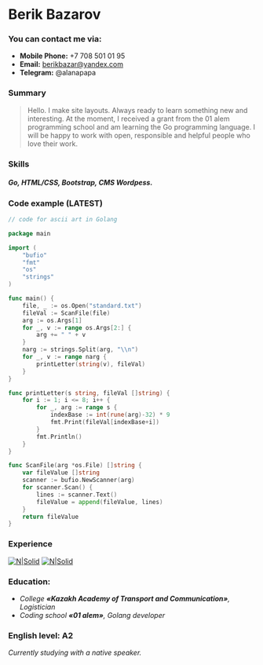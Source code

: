 
# **Berik Bazarov**

### You can contact me via:
  - **Mobile Phone:** +7 708 501 01 95
  - **Email:** berikbazar@yandex.com
  - **Telegram:** @alanapapa


### Summary
>Hello. I make site layouts. Always ready to learn something new and interesting. At the moment, I received a grant from the 01 alem programming school and am learning the Go programming language.
>I will be happy to work with open, responsible and helpful people who love their work.


### Skills
##### *Go, HTML/CSS, Bootstrap, CMS Wordpess.*


### Code example (LATEST) 
```Go
// code for ascii art in Golang

package main

import (
    "bufio"
    "fmt"
    "os"
    "strings"
)

func main() {
    file, _ := os.Open("standard.txt")
    fileVal := ScanFile(file)
    arg := os.Args[1]
    for _, v := range os.Args[2:] {
        arg += " " + v
    }
    narg := strings.Split(arg, "\\n")
    for _, v := range narg {
        printLetter(string(v), fileVal)
    }
}

func printLetter(s string, fileVal []string) {
    for i := 1; i <= 8; i++ {
        for _, arg := range s {
            indexBase := int(rune(arg)-32) * 9
            fmt.Print(fileVal[indexBase+i])
        }
        fmt.Println()
    }
}

func ScanFile(arg *os.File) []string {
    var fileValue []string
    scanner := bufio.NewScanner(arg)
    for scanner.Scan() {
        lines := scanner.Text()
        fileValue = append(fileValue, lines)
    }
    return fileValue
}
```


### Experience
[![N|Solid](https://i.pinimg.com/600x315/2c/b6/70/2cb670b6ddd8922a1c1b2fee4f6f758c.jpg)](https://github.com/alanapapa)
[![N|Solid](https://upload.wikimedia.org/wikipedia/commons/thumb/6/6c/Codecademy.svg/1280px-Codecademy.svg.png)](https://www.codecademy.com/profiles/berikBazarov1552389791)


### Education:
- _College **«Kazakh Academy of Transport and Communication»**, Logistician_
- _Coding school **«01 alem»**, Golang developer_


### English level: **A2**
*Currently studying with a native speaker.*


